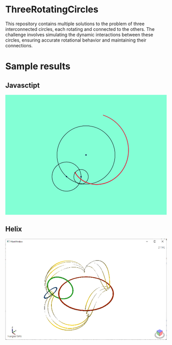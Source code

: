 # ThreeRotatingCircles
This repository contains multiple solutions to the problem of three interconnected circles, each rotating and connected to the others. The challenge involves simulating the dynamic interactions between these circles, ensuring accurate rotational behavior and maintaining their connections.

# Sample results

## Javasctipt

![Javasctipt](https://github.com/isukces/ThreeRotatingCircles/blob/main/doc/js-solution.png?raw=true)

## Helix

![Helix](https://github.com/isukces/ThreeRotatingCircles/blob/main/doc/helix-solution.png?raw=true)
